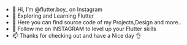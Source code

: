 - 👋 Hi, I’m @flutter.boy_ on Instagram
- 👀 Exploring and Learning Flutter
- 🌱 Here you can find source code of my Projects,Design and more..
- 💞️ Follow me on INSTAGRAM to level up your Flutter skills
- 📫 Thanks for checking out and have a Nice day 👌 

<!---
flutterboy20/flutterboy20 is a ✨ special ✨ repository because its `README.md` (this file) appears on your GitHub profile.
You can click the Preview link to take a look at your changes.
--->
